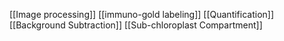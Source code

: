 [[Image processing]]
[[immuno-gold labeling]]
[[Quantification]]
[[Background Subtraction]]
[[Sub-chloroplast Compartment]]
